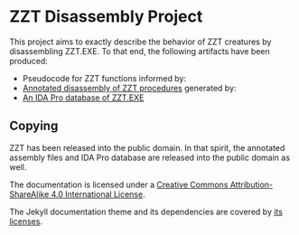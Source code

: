 # ZZT Disassembly Project

This project aims to exactly describe the behavior of ZZT creatures by disassembling
ZZT.EXE.  To that end, the following artifacts have been produced:

* Pseudocode for ZZT functions informed by:
* [Annotated disassembly of ZZT procedures][Disassembly] generated by:
* [An IDA Pro database of ZZT.EXE][Database]

[Disassembly]: https://github.com/cknave/zztasm/tree/master/asm
[Database]: https://raw.githubusercontent.com/cknave/zztasm/master/ida/zzt.idc


## Copying

ZZT has been released into the public domain.  In that spirit, the annotated assembly files
and IDA Pro database are released into the public domain as well.

The documentation is licensed under a [Creative Commons Attribution-ShareAlike 4.0
International License][CC-BY-SA].

The Jekyll documentation theme and its dependencies are covered by [its licenses][Jekyll].

[CC-BY-SA]: http://creativecommons.org/licenses/by-sa/4.0/
[Jekyll]: https://github.com/cknave/zztasm/tree/master/docs/licenses/
